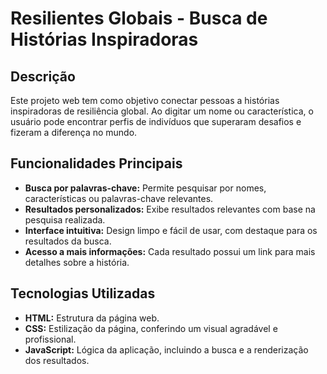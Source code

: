 # Resilientes Globais - Busca de Histórias Inspiradoras

## Descrição
Este projeto web tem como objetivo conectar pessoas a histórias inspiradoras de resiliência global. Ao digitar um nome ou característica, o usuário pode encontrar perfis de indivíduos que superaram desafios e fizeram a diferença no mundo.

## Funcionalidades Principais
* **Busca por palavras-chave:** Permite pesquisar por nomes, características ou palavras-chave relevantes.
* **Resultados personalizados:** Exibe resultados relevantes com base na pesquisa realizada.
* **Interface intuitiva:** Design limpo e fácil de usar, com destaque para os resultados da busca.
* **Acesso a mais informações:** Cada resultado possui um link para mais detalhes sobre a história.

## Tecnologias Utilizadas
* **HTML:** Estrutura da página web.
* **CSS:** Estilização da página, conferindo um visual agradável e profissional.
* **JavaScript:** Lógica da aplicação, incluindo a busca e a renderização dos resultados.


